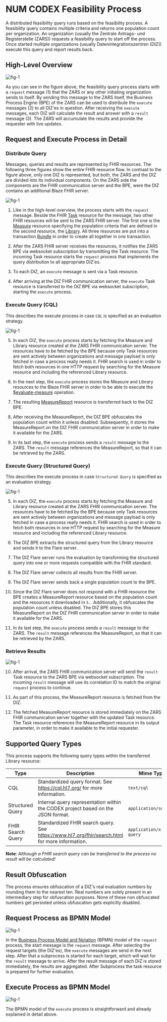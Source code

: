 # NUM CODEX Feasibility Process

A distributed feasibility query runs based on the feasibility process. A feasibility query contains multiple criteria and returns one population count per organization. An organization (usually the Zentrale Antrags- und Registerstelle (ZARS)) requests a feasibility query to start off the process. Once started multiple organizations (usually Datenintegrationszentren (DIZ)) execute this query and report results back.

## High-Level Overview

![fig-1](./docs/codex-feasibility-process-01.png)

As you can see in the figure above, the feasibility query process starts with a `request` message (1) that the ZARS or any other initiating organization sends to itself. By sending this message to the ZARS itself, the Business Process Engine (BPE) of the ZARS can be used to distribute the `execute` messages (2) to all DIZ'es in question. After receiving the `execute` messages, each DIZ will calculate the result and answer with a `result` message (3). The ZARS will accumulate the results and provide the requester with live updates.

## Request and Execute Process in Detail

### Distribute Query

Messages, queries and results are represented by FHIR resources. The following three figures show the entire FHIR resource flow. In contrast to the figure above, only one DIZ is represented, but both, the ZARS and the DIZ are divided into its individual components. On the ZARS side the components are the FHIR communication server and the BPE, were the DIZ contains an additional Blaze FHIR server.

![fig-1](./docs/codex-feasibility-process-02.png)

1. Like in the high-level overview, the process starts with the `request` message. Beside the FHIR [Task][1] resource for the message, two other FHIR resources will be sent to the ZARS FHIR server. The first one is the [Measure][2] resource specifying the population criteria that are defined in the second resource, the [Library][3]. All three resources are put into a transaction [Bundle][4] in order to create all together in one transaction.

2. After the ZARS FHIR server receives the resources, it notifies the ZARS BPE via websocket subscription by transmitting the Task resource. The incoming Task resource starts the `request` process that implements the query distribution to all appropriate DIZ'es.

3. To each DIZ, an `execute` message is sent via a Task resource.

4. After arriving at the DIZ FHIR communication server, the `execute` Task resource is transferred to the DIZ BPE via websocket subscription, starting the `execute` process.
   
### Execute Query (CQL)

This describes the execute process in case `CQL` is specified as an evaluation strategy.

![fig-1](./docs/codex-feasibility-process-03.png)

5. In each DIZ, the `execute` process starts by fetching the Measure and Library resource created at the ZARS FHIR communication server. The resources have to be fetched by the BPE because only Task resources are sent actively between organizations and message payload is only fetched in case a process really needs it. FHIR search is used in order to fetch both resources in one HTTP request by searching for the Measure resource and including the referenced Library resource.

6. In the next step, the `execute` process stores the Measure and Library resources to the Blaze FHIR server in order to be able to execute the [$evaluate-measure][5] operation. 
   
7. The resulting [MeasureReport][6] resource is transferred back to the DIZ BPE.

8. After receiving the MeasureReport, the DIZ BPE obfuscates the population count within it unless disabled. Subsequently, it stores the MeasureReport on the DIZ FHIR communication server in order to make it available for the ZARS.

9. In its last step, the `execute` process sends a `result` message to the ZARS. The `result` message references the MeasureReport, so that it can be retrieved by the ZARS.

### Execute Query (Structured Query)

This describes the execute process in case `Structured Query` is specified as an evaluation strategy.

![fig-1](./docs/codex-feasibility-process-04.png)

5. In each DIZ, the `execute` process starts by fetching the Measure and Library resource created at the ZARS FHIR communication server. The resources have to be fetched by the BPE because only Task resources are sent actively between organizations and message payload is only fetched in case a process really needs it. FHIR search is used in order to fetch both resources in one HTTP request by searching for the Measure resource and including the referenced Library resource.

6. The DIZ BPE extracts the structured query from the Library resource and sends it to the Flare server.

7. The DIZ Flare server runs the evaluation by transforming the structured query into one or more requests compatible with the FHIR standard.

8. The DIZ Flare server collects all results from the FHIR server.

9. The DIZ Flare server sends back a single population count to the BPE.

10. Since the DIZ Flare server does not respond with a FHIR resource the BPE creates a MeasureReport resource based on the population count and the resources it downloaded in `5.`. Additionally, it obfuscates the population count unless disabled. The DIZ BPE stores this MeasureReport on the DIZ FHIR communication server in order to make it available for the ZARS.

11. In its last step, the `execute` process sends a `result` message to the ZARS. The `result` message references the MeasureReport, so that it can be retrieved by the ZARS.

### Retrieve Results

![fig-1](docs/codex-feasibility-process-05.png)

10. After arrival, the ZARS FHIR communication server will send the `result` Task resource to the ZARS BPE via websocket subscription. The incoming `result` message will use its correlation ID to match the original `request` process to continue. 
    
11. As part of this process, the MeasureReport resource is fetched from the DIZ.

12. The fetched MeasureReport resource is stored immediately on the ZARS FHIR communication server together with the updated Task resource. The Task resource references the MeasureReport resource in its output parameter, in order to make it available to the initial requester.

## Supported Query Types

This process supports the following query types within the transferred Library resource:

|Type | Description | Mime Type |
|-----|-------------|-----------|
| CQL | Standardized query format. See https://cql.hl7.org/ for more information. | `text/cql` |
| Structured Query | Internal query representation within the CODEX project based on the JSON format. | `application/sq+json` |
| FHIR Search Query | Standardized FHIR search query. See https://www.hl7.org/fhir/search.html for more information. | `application/x-fhir-query` |

**Note**: _Although a FHIR search query can be transferred to the process no result will be calculated!_

## Result Obfuscation

The process ensures obfuscation of a DIZ's real evaluation numbers by rounding them to the nearest ten. Real numbers are solely present in an intermediary step for obfuscation purposes. None of these non obfuscated numbers get persisted unless obfuscation gets explicitly disabled. 

## Request Process as BPMN Model

![fig-1](./docs/requestSimpleFeasibility.png)

In the [Business Process Model and Notation][7] (BPMN) model of the `request` process, the start message is the `request` message. After selecting the request targets (the DIZ'es), the `execute` messages are send in the next step. After that a subprocess is started for each target, which will wait for the `result` message to arrive. After the result message of each DIZ is stored immediately, the results are aggregated. After Subprocess the task resource is prepared for further evaluation.

## Execute Process as BPMN Model

![fig-1](./docs/executeSimpleFeasibility.png)

The BPMN model of the `execute` process is straightforward and already explained in detail above.

[1]: <https://www.hl7.org/FHIR/task.html>
[2]: <https://www.hl7.org/fhir/measure.html>
[3]: <https://www.hl7.org/fhir/library.html>
[4]: <https://www.hl7.org/fhir/bundle.html>
[5]: <https://www.hl7.org/fhir/operation-measure-evaluate-measure.html>
[6]: <https://www.hl7.org/fhir/measurereport.html>
[7]: <https://en.wikipedia.org/wiki/Business_Process_Model_and_Notation>

